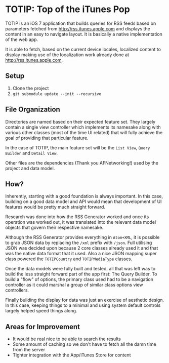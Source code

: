 # TOTIP: Top of the iTunes Pop

TOTIP is an iOS 7 application that builds queries for RSS feeds based on parameters fetched from http://rss.itunes.apple.com and displays the content in an easy to navigate layout. It is basically a native implementation of the web app.

It is able to fetch, based on the current device locales, localized content to display making use of the localization work already done at http://rss.itunes.apple.com.

## Setup

1. Clone the project
2. `git submodule update --init --recursive`

## File Organization

Directories are named based on their expected feature set. They largely contain a single view controller which implements its namesake along with various other classes (most of the time UI related) that will fully achieve the goal of providing that particular feature.

In the case of TOTIP, the main feature set will be the `List View`, `Query Builder` and `Detail View`.

Other files are the dependencies (Thank you AFNetworking!) used by the project and data model.

## How?

Inherently, starting with a good foundation is always important. In this case, building on a good data model and API would mean that development of UI features would be pretty much straight forward.

Research was done into how the RSS Generator worked and once its operation was worked out, it was translated into the relevant data model objects that govern their respective namesake.

Although the RSS Generator provides everything in `Atom+XML`, it is possible to grab JSON data by replacing the `/xml` prefix with `/json`. Full utilising JSON was decided upon because 2 core classes already used it and that was the native data format that it used. Also a nice JSON mapping super class powered the `TOTIPCountry` and `TOTIPMediaType` classes.

Once the data models were fully built and tested, all that was left was to build the less straight forward part of the app first: The Query Builder. To build a "flow" of options, the primary class used had to be a navigation controller as it could marshal a group of similar class options view controllers.

Finally building the display for data was just an exercise of aesthetic design. In this case, keeping things to a minimal and using system default controls largely helped speed things along.

## Areas for Improvement

- It would be real nice to be able to search the results
- Some amount of caching so we don't have to fetch all the damn time from the server
- Tighter integration with the App/iTunes Store for content